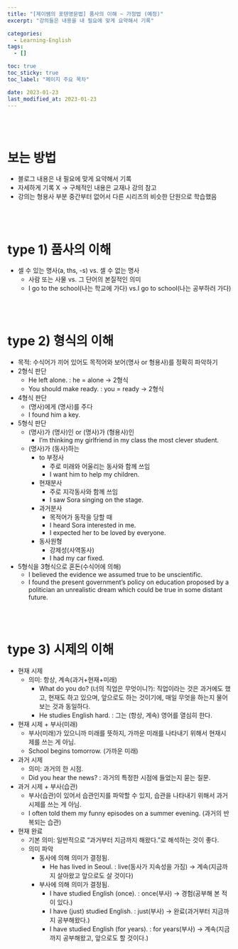 ```yaml
---
title: "[제이쌤의 포텐영문법] 품사의 이해 ~ 가정법 (예정)"
excerpt: "강의들은 내용을 내 필요에 맞게 요약해서 기록"

categories:
  - Learning-English
tags:
  - []

toc: true
toc_sticky: true
toc_label: "페이지 주요 목차"

date: 2023-01-23
last_modified_at: 2023-01-23
---
```


<br>

<br>

# 보는 방법

- 블로그 내용은 내 필요에 맞게 요약해서 기록
- 자세하게 기록 X -> 구체적인 내용은 교재나 강의 참고
- 강의는 형용사 부분 중간부터 없어서 다른 시리즈의 비슷한 단원으로 학습했음

<br><br>

# type 1) 품사의 이해

- 셀 수 있는 명사(a, ths, -s) vs. 셀 수 없는 명사
  - 사람 또는 사물 vs. 그 단어의 본질적인 의미
  - I go to the school(나는 학교에 가다) vs.I go to school(나는 공부하러 가다)

<br><br>

# type 2) 형식의 이해

- 목적: 수식어가 끼어 있어도 목적어와 보어(명사 or 형용사)를 정확히 파악하기
- 2형식 판단
  - He left alone. : he = alone → 2형식
  - You should make ready. : you = ready → 2형식
- 4형식 판단
  - (명사)에게 (명사)를 주다
  - I found him a key.
- 5형식 판단
  - (명사)가 (명사)인 or (명사)가 (형용사)인
    - I’m thinking my girlfriend in my class the most clever student.
  - (명사)가 (동사)하는
    - to 부정사
      - 주로 미래와 어울리는 동사와 함께 쓰임
      - I want him to help my children.
    - 현재분사
      - 주로 지각동사와 함께 쓰임
      - I saw Sora singing on the stage.
    - 과거분사
      - 목적어가 동작을 당할 때
      - I heard Sora interested in me.
      - I expected her to be loved by everyone.
    - 동사원형
      - 강제성(사역동사)
      - I had my car fixed.
- 5형식을 3형식으로 혼돈(수식어에 의해)
  - I believed the evidence we assumed true to be unscientific.
  - I found the present government’s policy on education proposed by a politician an unrealistic dream which could be true in some distant future.

<br><br>

# type 3) 시제의 이해

- 현재 시제
  - 의미: 항상, 계속(과거+현재+미래)
    - What do you do? (너의 직업은 무엇이니?): 직업이라는 것은 과거에도 했고, 현재도 하고 있으며, 앞으로도 하는 것이기에, 매일 무엇을 하는지 물어보는 것과 동일하다.
    - He studies English hard. : 그는 (항상, 계속) 영어를 열심히 한다.
- 현재 시제 + 부사(미래)
  - 부사(미래)가 있으니까 미래를 뜻하지, 가까운 미래를 나타내기 위해서 현재시제를 쓰는 게 아님.
  - School begins tomorrow. (가까운 미래)
- 과거 시제
  - 의미: 과거의 한 시점.
  - Did you hear the news? : 과거의 특정한 시점에 들었는지 묻는 질문.
- 과거 시제 + 부사(습관)
  - 부사(습관)이 있어서 습관인지를 파악할 수 있지, 습관을 나타내기 위해서 과거시제를 쓰는 게 아님.
  - I often told them my funny episodes on a summer evening. (과거의 반복되는 습관)
- 현재 완료
  - 기본 의미: 일반적으로 “과거부터 지금까지 해왔다.”로 해석하는 것이 좋다.
  - 의미 파악
    - 동사에 의해 의미가 결정됨.
      - He has lived in Seoul. : live(동사가 지속성을 가짐) → 계속(지금까지 살아왔고 앞으로도 살 것이다)
    - 부사에 의해 의미가 결정됨.
      - I have studied English (once). : once(부사) → 경험(공부해 본 적이 있다.)
      - I have (just) studied English. : just(부사) → 완료(과거부터 지금까지 공부해왔다.)
      - I have studied English (for years). : for years(부사) → 계속(지금까지 공부해왔고, 앞으로도 할 것이다.)

<br><br>
